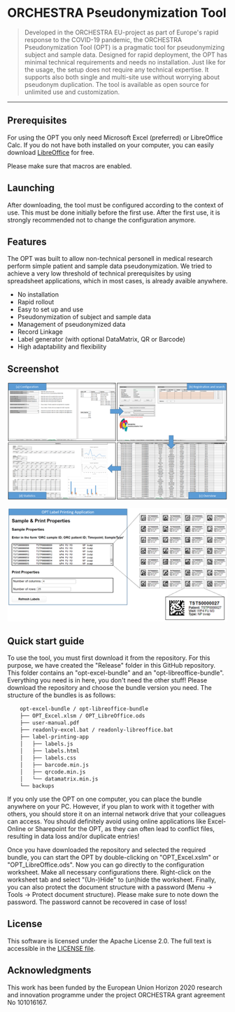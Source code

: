 # ORCHESTRA Pseudonymization Tool

> Developed in the ORCHESTRA EU-project as part of Europe's rapid response to the COVID-19 pandemic, the ORCHESTRA Pseudonymization Tool (OPT) is a pragmatic tool for pseudonymizing subject
> and sample data. Designed for rapid deployment, the OPT has minimal technical requirements and needs no installation. Just like for the usage, the setup does not require any technical
> expertise. It supports also both single and multi-site use without worrying about pseudonym duplication. The tool is available as open source for unlimited use and customization.

---

## Prerequisites

For using the OPT you only need Microsoft Excel (preferred) or LibreOffice Calc.
If you do not have both installed on your computer, you can easily download [LibreOffice](https://de.libreoffice.org/download/download/) for free.

Please make sure that macros are enabled.

## Launching

After downloading, the tool must be configured according to the context of use. This must be done initially before the first use. After the first use, it is strongly recommended not to change the configuration anymore.

## Features

The OPT was built to allow non-technical personell in medical research perform simple patient and sample data pseudonymization. 
We tried to achieve a very low threshold of technical prerequisites by using spreadsheet applications, which in most cases, is already avaible anywhere.

* No installation
* Rapid rollout
* Easy to set up and use
* Pseudonymization of subject and sample data
* Management of pseudonymized data
* Record Linkage
* Label generator (with optional DataMatrix, QR or Barcode)
* High adaptability and flexibility

## Screenshot

![Screenshot](development/documentation/overview.png)


![Screenshot](development/documentation/labels.png)

## Quick start guide

To use the tool, you must first download it from the repository. 
For this purpose, we have created the "Release" folder in this GitHub repository. 
This folder contains an "opt-excel-bundle" and an "opt-libreoffice-bundle". 
Everything you need is in here, you don't need the other stuff! 
Please download the repository and choose the bundle version you need. 
The structure of the bundles is as follows:

        opt-excel-bundle / opt-libreoffice-bundle
        ├── OPT_Excel.xlsm / OPT_LibreOffice.ods
        ├── user-manual.pdf
        ├── readonly-excel.bat / readonly-libreoffice.bat
        ├── label-printing-app
        │   ├── labels.js
        │   ├── labels.html
        │   ├── labels.css
        │   ├── barcode.min.js
        │   ├── qrcode.min.js
        │   └── datamatrix.min.js
        └── backups

If you only use the OPT on one computer, you can place the bundle anywhere on your PC. However, if you plan to work with it together with others, you should store it on an internal network drive that your colleagues can access. You should definitely avoid using online applications like Excel-Online or Sharepoint for the OPT, as they can often lead to conflict files, resulting in data loss and/or duplicate entries!

Once you have downloaded the repository and selected the required bundle, you can start the OPT by double-clicking on "OPT_Excel.xslm" or "OPT_LibreOffice.ods". Now you can go directly to the configuration worksheet. Make all necessary configurations there. Right-click on the worksheet tab and select "(Un-)Hide" to (un)hide the worksheet. Finally, you can also protect the document structure with a password (Menu -> Tools -> Protect document structure). Please make sure to note down the password. The password cannot be recovered in case of loss!

## License

This software is licensed under the Apache License 2.0. The full text is
accessible in the [LICENSE file](LICENSE).

## Acknowledgments

This work has been funded by the European Union Horizon 2020 research and innovation programme under the project ORCHESTRA grant agreement No 101016167.

